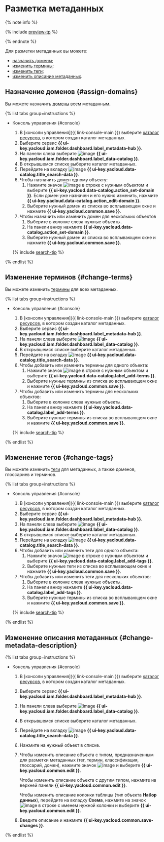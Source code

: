 # Разметка метаданных

{% note info %}

{% include [preview-tp](../../../_includes/preview-tp.md) %}

{% endnote %}

Для разметки метаданных вы можете:

* [назначить домены](#assign-domains);
* [изменить термины](#change-terms);
* [изменить теги](#change-tags);
* [изменить описание метаданных](#change-metadata-description).

## Назначение доменов {#assign-domains}

Вы можете назначить [домены](../../concepts/data-catalog.md#domains-and-subdomains) всем метаданным.

{% list tabs group=instructions %}

- Консоль управления {#console}

  1. В [консоли управления]({{ link-console-main }}) выберите [каталог ресурсов](../../../resource-manager/concepts/resources-hierarchy.md#folder), в котором создан каталог метаданных.
  1. Выберите сервис **{{ ui-key.yacloud.iam.folder.dashboard.label_metadata-hub }}**.
  1. Hа панели слева выберите ![image](../../../_assets/console-icons/folder-magnifier.svg) **{{ ui-key.yacloud.iam.folder.dashboard.label_data-catalog }}**.
  1. В открывшемся списке выберите каталог метаданных.
  1. Перейдите на вкладку ![image](../../../_assets/console-icons/book.svg) **{{ ui-key.yacloud.data-catalog.title_search-data }}**.
  1. Чтобы назначить домен одному объекту:
     1. Нажмите значок ![image](../../../_assets/console-icons/ellipsis.svg) в строке с нужным объектом и выберите **{{ ui-key.yacloud.data-catalog.action_set-domain }}**. Если домен уже назначен и его нужно изменить, нажмите **{{ ui-key.yacloud.data-catalog.action_edit-domain }}**.
     1. Выберите нужный домен из списка во всплывающем окне и нажмите **{{ ui-key.yacloud.common.save }}**.
  1. Чтобы назначить или изменить домен для нескольких объектов
     1. Выберите в колонке слева нужные объекты.
     1. На панели внизу нажмите **{{ ui-key.yacloud.data-catalog.action_set-domain }}**.
     1. Выберите нужный домен из списка во всплывающем окне и нажмите **{{ ui-key.yacloud.common.save }}**.

  {% include [search-tip](../../../_includes/metadata-hub/tip-search.md) %}

{% endlist %}

## Изменение терминов {#change-terms}

Вы можете изменить [термины](../../concepts/data-catalog.md#glossaries-and-terms) для всех метаданных.

{% list tabs group=instructions %}

- Консоль управления {#console}

  1. В [консоли управления]({{ link-console-main }}) выберите [каталог ресурсов](../../../resource-manager/concepts/resources-hierarchy.md#folder), в котором создан каталог метаданных.
  1. Выберите сервис **{{ ui-key.yacloud.iam.folder.dashboard.label_metadata-hub }}**.
  1. Hа панели слева выберите ![image](../../../_assets/console-icons/folder-magnifier.svg) **{{ ui-key.yacloud.iam.folder.dashboard.label_data-catalog }}**.
  1. В открывшемся списке выберите каталог метаданных.
  1. Перейдите на вкладку ![image](../../../_assets/console-icons/book.svg) **{{ ui-key.yacloud.data-catalog.title_search-data }}**.
  1. Чтобы добавить или изменить термины для одного объекта:
     1. Нажмите значок ![image](../../../_assets/console-icons/ellipsis.svg) в строке с нужным объектом и выберите **{{ ui-key.yacloud.data-catalog.label_add-terms }}**.
     1. Выберите нужные термины из списка во всплывающем окне и нажмите **{{ ui-key.yacloud.common.save }}**.
  1. Чтобы добавить или изменить термины для нескольких объектов:
     1. Выберите в колонке слева нужные объекты.
     1. На панели внизу нажмите **{{ ui-key.yacloud.data-catalog.label_add-terms }}**.
     1. Выберите нужные термины из списка во всплывающем окне и нажмите **{{ ui-key.yacloud.common.save }}**.

  {% include [search-tip](../../../_includes/metadata-hub/tip-search.md) %}

{% endlist %}

## Изменение тегов {#change-tags}

Вы можете изменить [теги](../../concepts/data-catalog.md#classifications-and-tags) для метаданных, а также доменов, глоссариев и терминов.

{% list tabs group=instructions %}

- Консоль управления {#console}

  1. В [консоли управления]({{ link-console-main }}) выберите [каталог ресурсов](../../../resource-manager/concepts/resources-hierarchy.md#folder), в котором создан каталог метаданных.
  1. Выберите сервис **{{ ui-key.yacloud.iam.folder.dashboard.label_metadata-hub }}**.
  1. Hа панели слева выберите ![image](../../../_assets/console-icons/folder-magnifier.svg) **{{ ui-key.yacloud.iam.folder.dashboard.label_data-catalog }}**.
  1. В открывшемся списке выберите каталог метаданных.
  1. Перейдите на вкладку ![image](../../../_assets/console-icons/book.svg) **{{ ui-key.yacloud.data-catalog.title_search-data }}**.
  1. Чтобы добавить или изменить теги для одного объекта:
     1. Нажмите значок ![image](../../../_assets/console-icons/ellipsis.svg) в строке с нужным объектом и выберите **{{ ui-key.yacloud.data-catalog.label_add-tags }}**.
     1. Выберите нужные теги из списка во всплывающем окне и нажмите **{{ ui-key.yacloud.common.save }}**.
  1. Чтобы добавить или изменить теги для нескольких объектов:
     1. Выберите в колонке слева нужные объекты.
     1. На панели внизу нажмите **{{ ui-key.yacloud.data-catalog.label_add-tags }}**.
     1. Выберите нужные термины из списка во всплывающем окне и нажмите **{{ ui-key.yacloud.common.save }}**.

  {% include [search-tip](../../../_includes/metadata-hub/tip-search.md) %}

{% endlist %}

## Изменение описания метаданных {#change-metadata-description}

{% list tabs group=instructions %}

- Консоль управления {#console}

  1. В [консоли управления]({{ link-console-main }}) выберите [каталог ресурсов](../../../resource-manager/concepts/resources-hierarchy.md#folder), в котором создан каталог метаданных.
  1. Выберите сервис **{{ ui-key.yacloud.iam.folder.dashboard.label_metadata-hub }}**.
  1. Hа панели слева выберите ![image](../../../_assets/console-icons/folder-magnifier.svg) **{{ ui-key.yacloud.iam.folder.dashboard.label_data-catalog }}**.
  1. В открывшемся списке выберите каталог метаданных.
  1. Перейдите на вкладку ![image](../../../_assets/console-icons/book.svg) **{{ ui-key.yacloud.data-catalog.title_search-data }}**.
  1. Нажмите на нужный объект в списке.
  1. Чтобы изменить описание объекта с типом, предназначенным для разметки метаданных (тег, термин, классификация, глоссарий, домен), нажмите значок ![image](../../../_assets/console-icons/ellipsis.svg) и выберите **{{ ui-key.yacloud.common.edit }}**.

     Чтобы изменить описание объекта с другим типом, нажмите на верхней панели **{{ ui-key.yacloud.common.edit }}**.

     Чтобы изменить описание колонки таблицы (тип объекта **Набор данных**), перейдите на вкладку **Схема**, нажмите на значок ![image](../../../_assets/console-icons/ellipsis.svg) в строке с именем нужной колонки и выберите **{{ ui-key.yacloud.common.edit }}**.
  1. Введите описание и нажмите **{{ ui-key.yacloud.common.save-changes }}**.

{% endlist %}
